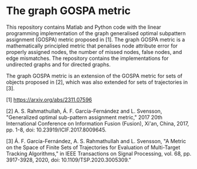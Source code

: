 # The graph GOSPA metric

This repository contains Matlab and Python code with the linear programming implementation of the graph generalised optimal subpattern assignment (GOSPA) metric proposed in [1]. The graph GOSPA metric is a mathematically principled metric that penalises node attribute error for properly assigned nodes, the number of missed nodes, false nodes, and edge mismatches. The repository contains the implementations for undirected graphs and for directed graphs.

The graph GOSPA metric is an extension of the GOSPA metric for sets of objects proposed in [2], which was also extended for sets of trajectories in [3].

[1] https://arxiv.org/abs/2311.07596

[2] A. S. Rahmathullah, Á. F. García-Fernández and L. Svensson, "Generalized optimal sub-pattern assignment metric," 2017 20th International Conference on Information Fusion (Fusion), Xi'an, China, 2017, pp. 1-8, doi: 10.23919/ICIF.2017.8009645.

[3] Á. F. García-Fernández, A. S. Rahmathullah and L. Svensson, "A Metric on the Space of Finite Sets of Trajectories for Evaluation of Multi-Target Tracking Algorithms," in IEEE Transactions on Signal Processing, vol. 68, pp. 3917-3928, 2020, doi: 10.1109/TSP.2020.3005309.”


